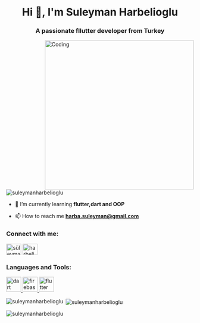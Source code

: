 <h1 align="center">Hi 👋, I'm Suleyman Harbelioglu</h1>
<h3 align="center">A passionate fllutter developer from Turkey</h3>
<img align="right" alt="Coding" width="400" src="https://roszkowski.dev/images/2020-05-04/flutter_logo_leg.gif">
<p align="left"> <img src="https://komarev.com/ghpvc/?username=suleymanharbelioglu&label=Profile%20views&color=0e75b6&style=flat" alt="suleymanharbelioglu" /> </p>

- 🌱 I’m currently learning **flutter,dart and OOP**

- 📫 How to reach me **harba.suleyman@gmail.com**

<h3 align="left">Connect with me:</h3>
<p align="left">
<a href="https://linkedin.com/in/süleyman harbelioğlu" target="blank"><img align="center" src="https://raw.githubusercontent.com/rahuldkjain/github-profile-readme-generator/master/src/images/icons/Social/linked-in-alt.svg" alt="süleyman harbelioğlu" height="30" width="40" /></a>
<a href="https://instagram.com/harbelioglu.suleyman" target="blank"><img align="center" src="https://raw.githubusercontent.com/rahuldkjain/github-profile-readme-generator/master/src/images/icons/Social/instagram.svg" alt="harbelioglu.suleyman" height="30" width="40" /></a>
</p>

<h3 align="left">Languages and Tools:</h3>
<p align="left"> <a href="https://dart.dev" target="_blank" rel="noreferrer"> <img src="https://www.vectorlogo.zone/logos/dartlang/dartlang-icon.svg" alt="dart" width="40" height="40"/> </a> <a href="https://firebase.google.com/" target="_blank" rel="noreferrer"> <img src="https://www.vectorlogo.zone/logos/firebase/firebase-icon.svg" alt="firebase" width="40" height="40"/> </a> <a href="https://flutter.dev" target="_blank" rel="noreferrer"> <img src="https://www.vectorlogo.zone/logos/flutterio/flutterio-icon.svg" alt="flutter" width="40" height="40"/> </a> </p>

<p><img align="left" src="https://github-readme-stats.vercel.app/api/top-langs?username=suleymanharbelioglu&show_icons=true&locale=en&layout=compact" alt="suleymanharbelioglu" /></p>

<p>&nbsp;<img align="center" src="https://github-readme-stats.vercel.app/api?username=suleymanharbelioglu&show_icons=true&locale=en" alt="suleymanharbelioglu" /></p>

<p><img align="center" src="https://github-readme-streak-stats.herokuapp.com/?user=suleymanharbelioglu&" alt="suleymanharbelioglu" /></p>
